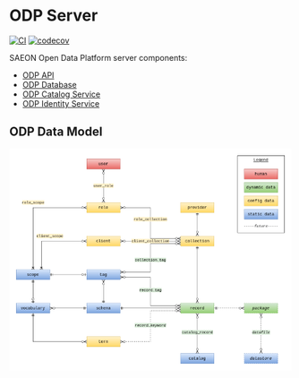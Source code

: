 # ODP Server

[![CI](https://github.com/SAEON/odp-server/actions/workflows/main.yml/badge.svg)](https://github.com/SAEON/odp-server/actions/workflows/main.yml)
[![codecov](https://codecov.io/gh/SAEON/odp-server/branch/main/graph/badge.svg)](https://codecov.io/gh/SAEON/odp-server)

SAEON Open Data Platform server components:

* [ODP API](odp/api)
* [ODP Database](odp/db)
* [ODP Catalog Service](odp/catalog)
* [ODP Identity Service](odp/identity)

## ODP Data Model

![E-R Diagram](ERD.png)
